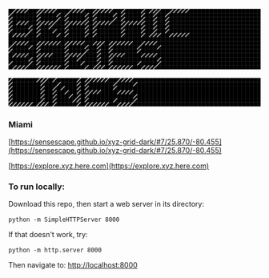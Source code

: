 ![GRAPHIC SERIES](https://raw.githubusercontent.com/sensescape/xyz-grid-dark/master/images/grid-title5.png)

![GRAPHIC SERIES](https://raw.githubusercontent.com/sensescape/xyz-grid-dark/master/images/grid-title6.png)

### Miami

[https://sensescape.github.io/xyz-grid-dark/#7/25.870/-80.455](https://sensescape.github.io/xyz-grid-dark/#7/25.870/-80.455)

[https://explore.xyz.here.com](https://explore.xyz.here.com)

### To run locally:

Download this repo, then start a web server in its directory:

    python -m SimpleHTTPServer 8000
    
If that doesn't work, try:

    python -m http.server 8000
    
Then navigate to: [http://localhost:8000](http://localhost:8000)

